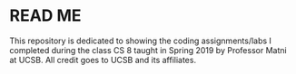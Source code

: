 # READ ME

This repository is dedicated to showing the coding assignments/labs I completed during the class CS 8 taught in Spring 2019 by Professor Matni at UCSB. All credit goes to UCSB and its affiliates.

